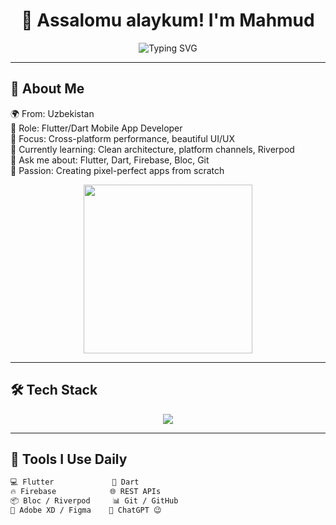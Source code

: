 <!-- HEADER SECTION WITH TYPING SVG -->
<h1 align="center">👋 Assalomu alaykum! I'm Mahmud</h1>
<p align="center">
  <img src="https://readme-typing-svg.demolab.com?font=Fira+Code&duration=3000&pause=1000&center=true&vCenter=true&width=435&lines=Flutter+%F0%9F%90%9B+Dart+Developer;Cross-platform+Mobile+App+Engineer;Lover+of+Clean+Architecture;Firebase+%F0%9F%93%A1+Integrations+%26+Realtime+Apps;Open+Source+Contributor+%F0%9F%92%9A" alt="Typing SVG" />
</p>

---

## 🎯 About Me

🌍 From: Uzbekistan  
💼 Role: Flutter/Dart Mobile App Developer  
📱 Focus: Cross-platform performance, beautiful UI/UX  
🧠 Currently learning: Clean architecture, platform channels, Riverpod  
💬 Ask me about: Flutter, Dart, Firebase, Bloc, Git  
🎨 Passion: Creating pixel-perfect apps from scratch  

<p align="center">
  <img src="https://media.giphy.com/media/qgQUggAC3Pfv687qPC/giphy.gif" width="270" height="auto"/>
</p>

---

## 🛠️ Tech Stack

<p align="center">
  <img src="https://skillicons.dev/icons?i=flutter,dart,firebase,git,github,androidstudio,vscode,linux" />
</p>

---

## 🧰 Tools I Use Daily

```txt
💻 Flutter             🔧 Dart
🔥 Firebase            🌐 REST APIs
📦 Bloc / Riverpod     📊 Git / GitHub
🎨 Adobe XD / Figma    💬 ChatGPT 😉

